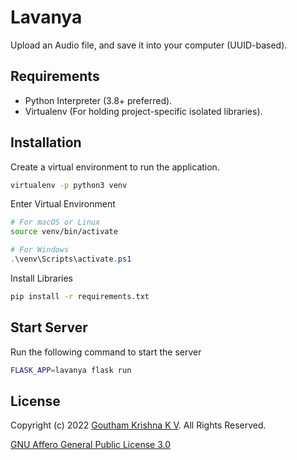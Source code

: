 # Lavanya

Upload an Audio file, and save it into your computer (UUID-based).

## Requirements

- Python Interpreter (3.8+ preferred).
- Virtualenv (For holding project-specific isolated libraries).

## Installation

Create a virtual environment to run the application.

```sh
virtualenv -p python3 venv
```

Enter Virtual Environment

```sh
# For macOS or Linux
source venv/bin/activate
```

```powershell
# For Windows
.\venv\Scripts\activate.ps1
```

Install Libraries

```sh
pip install -r requirements.txt
```

## Start Server

Run the following command to start the server

```sh
FLASK_APP=lavanya flask run
```

## License

Copyright (c) 2022 [Goutham Krishna K V](https://gouthamkrishnakv.pages.dev). All Rights Reserved.

[GNU Affero General Public License 3.0](LICENSE)
